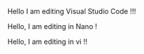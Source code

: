 Hello I am editing Visual Studio Code !!!

Hello, I am editing in Nano !

Hello, I am editing in vi !!
